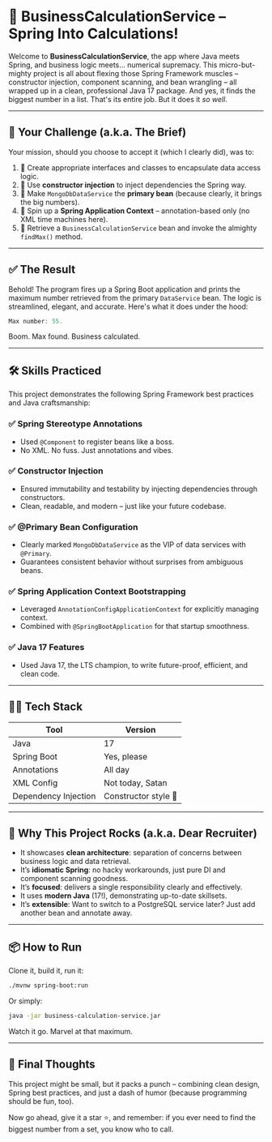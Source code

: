 # 🧠 BusinessCalculationService – Spring Into Calculations!

Welcome to **BusinessCalculationService**, the app where Java meets Spring, and business logic meets... numerical supremacy. This micro-but-mighty project is all about flexing those Spring Framework muscles – constructor injection, component scanning, and bean wrangling – all wrapped up in a clean, professional Java 17 package. And yes, it finds the biggest number in a list. That's its entire job. But it does it *so well*.

---

## 💼 Your Challenge (a.k.a. The Brief)

Your mission, should you choose to accept it (which I clearly did), was to:

1. 🧱 Create appropriate interfaces and classes to encapsulate data access logic.
2. 🚀 Use **constructor injection** to inject dependencies the Spring way.
3. 👑 Make `MongoDbDataService` the **primary bean** (because clearly, it brings the big numbers).
4. 🌱 Spin up a **Spring Application Context** – annotation-based only (no XML time machines here).
5. 🧮 Retrieve a `BusinessCalculationService` bean and invoke the almighty `findMax()` method.

---

## ✅ The Result

Behold! The program fires up a Spring Boot application and prints the maximum number retrieved from the primary `DataService` bean. The logic is streamlined, elegant, and accurate. Here's what it does under the hood:

```java
Max number: 55.
```

Boom. Max found. Business calculated.

---

## 🛠️ Skills Practiced

This project demonstrates the following Spring Framework best practices and Java craftsmanship:

### ✅ **Spring Stereotype Annotations**

* Used `@Component` to register beans like a boss.
* No XML. No fuss. Just annotations and vibes.

### ✅ **Constructor Injection**

* Ensured immutability and testability by injecting dependencies through constructors.
* Clean, readable, and modern – just like your future codebase.

### ✅ **@Primary Bean Configuration**

* Clearly marked `MongoDbDataService` as the VIP of data services with `@Primary`.
* Guarantees consistent behavior without surprises from ambiguous beans.

### ✅ **Spring Application Context Bootstrapping**

* Leveraged `AnnotationConfigApplicationContext` for explicitly managing context.
* Combined with `@SpringBootApplication` for that startup smoothness.

### ✅ **Java 17 Features**

* Used Java 17, the LTS champion, to write future-proof, efficient, and clean code.

---

## 👨‍💻 Tech Stack

| Tool                 | Version              |
| -------------------- | -------------------- |
| Java                 | 17                   |
| Spring Boot          | Yes, please          |
| Annotations          | All day              |
| XML Config           | Not today, Satan     |
| Dependency Injection | Constructor style 💪 |

---

## 💎 Why This Project Rocks (a.k.a. Dear Recruiter)

* It showcases **clean architecture**: separation of concerns between business logic and data retrieval.
* It’s **idiomatic Spring**: no hacky workarounds, just pure DI and component scanning goodness.
* It’s **focused**: delivers a single responsibility clearly and effectively.
* It uses **modern Java** (17!), demonstrating up-to-date skillsets.
* It’s **extensible**: Want to switch to a PostgreSQL service later? Just add another bean and annotate away.

---

## 📦 How to Run

Clone it, build it, run it:

```bash
./mvnw spring-boot:run
```

Or simply:

```bash
java -jar business-calculation-service.jar
```

Watch it go. Marvel at that maximum.

---

## 🎉 Final Thoughts

This project might be small, but it packs a punch – combining clean design, Spring best practices, and just a dash of humor (because programming should be fun, too).

Now go ahead, give it a star ⭐, and remember: if you ever need to find the biggest number from a set, you know who to call.
